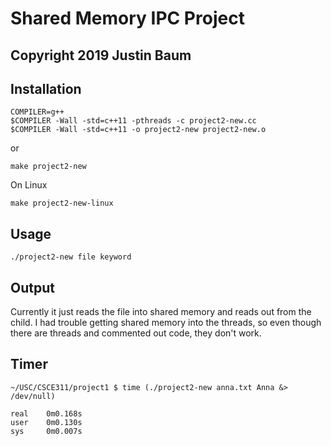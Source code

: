# Shared Memory IPC Project

## Copyright 2019 Justin Baum

## Installation

```
COMPILER=g++
$COMPILER -Wall -std=c++11 -pthreads -c project2-new.cc
$COMPILER -Wall -std=c++11 -o project2-new project2-new.o
```

or

```
make project2-new
```

On Linux

```
make project2-new-linux
```

## Usage

```
./project2-new file keyword
```

## Output

Currently it just reads the file into shared memory and reads out from the child. I had trouble getting shared memory into the threads, so even though there are threads and commented out code, they don't work.

## Timer

```
~/USC/CSCE311/project1 $ time (./project2-new anna.txt Anna &> /dev/null)

real    0m0.168s
user    0m0.130s
sys     0m0.007s
```
